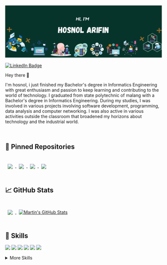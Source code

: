 ![Logo](./asset/banner.png)

[![LinkedIn Badge](https://img.shields.io/badge/LinkedIn-Profile-informational?style=flat&logo=linkedin&logoColor=white&color=0D76A8)](https://www.linkedin.com/in/hosnol-arifin-40632b194/)

Hey there 👋

I'm hosnol, i just finished my Bachelor's degree in Informatics Engineering with great enthusiasm and passion to keep learning and contributing to the world of technology. I graduated from state polytechnic of malang with a Bachelor's degree in Informatics Engineering. During my studies, I was involved in various projects involving software development, programming, data analysis and computer networking. I was also active in various activities outside the classroom that broadened my horizons about technology and the industrial world.

<br>

## 📌 Pinned Repositories

<br>

<a href="https://github.com/Hosnol/TugasBesarWebsite-Restoran">
  <img align="center" style="margin:0.5rem" src="https://github-readme-stats.vercel.app/api/pin/?username=Hosnol&repo=TugasBesarWebsite-Restoran&title_color=ffffff&text_color=c9cacc&icon_color=4AB197&bg_color=1A2B34" />
</a>

<a href="https://github.com/Hosnol/PWL_PROJECT">
  <img align="center" style="margin:0.5rem" src="https://github-readme-stats.vercel.app/api/pin/?username=Hosnol&repo=PWL_PROJECT&title_color=ffffff&text_color=c9cacc&icon_color=4AB197&bg_color=1A2B34" />
</a>

<a href="https://github.com/Hosnol/UAS_IoT2022">
  <img align="center" style="margin:0.5rem" src="https://github-readme-stats.vercel.app/api/pin/?username=Hosnol&repo=UAS_IoT2022&title_color=ffffff&text_color=c9cacc&icon_color=4AB197&bg_color=1A2B34" />
</a>

<a href="https://github.com/Hosnol/Pemrograman_Berbasis_Framework">
  <img align="center" style="margin:0.5rem" src="https://github-readme-stats.vercel.app/api/pin/?username=Hosnol&repo=Pemrograman_Berbasis_Framework&title_color=ffffff&text_color=c9cacc&icon_color=4AB197&bg_color=1A2B34" />
</a>

<br>
<br>

## &#x1f4c8; GitHub Stats

<br>

<a href="https://github.com/Hosnol">
  <img align="center" style="margin:0.5rem" src="https://github-readme-stats.vercel.app/api/top-langs/?username=Hosnol&hide=html,css&title_color=ffffff&text_color=c9cacc&icon_color=4AB197&bg_color=1A2B34" />
</a>

<a href="https://github.com/Hosnol">
  <img align="center" style="margin:0.5rem" src="https://github-readme-stats.vercel.app/api?username=Hosnol&show_icons=true&line_height=27&count_private=true&title_color=ffffff&text_color=c9cacc&icon_color=4AB097&bg_color=1A2B34" alt="Martin's GitHub Stats" />
</a>

<br>
<br>


## 💼 Skills

![](https://img.shields.io/badge/Code-React-informational?style=flat&logo=react&logoColor=white&color=4AB197)
![](https://img.shields.io/badge/Code-JavaScript-informational?style=flat&logo=JavaScript&logoColor=white&color=4AB197)
![](https://img.shields.io/badge/Code-MySQL-informational?style=flat&logo=MySQL&logoColor=white&color=4AB197)
![](https://img.shields.io/badge/Code-Java-informational?style=flat&logo=Java&logoColor=white&color=4AB197)
![](https://img.shields.io/badge/Code-PHP-informational?style=flat&logo=PHP&logoColor=white&color=4AB197)
![](https://img.shields.io/badge/Code-C++-informational?style=flat&logo=C&logoColor=white&color=4AB197)

<details>
<summary>More Skills</summary>
<br>

![](https://img.shields.io/badge/Style-CSS-informational?style=flat&logo=css3&logoColor=white&color=4AB197)
![](https://img.shields.io/badge/Style-Sass-informational?style=flat&logo=Sass&logoColor=white&color=4AB197)

<br>

![](https://img.shields.io/badge/Test-Cypress-informational?style=flat&logo=Cypress&logoColor=white&color=4AB197)

<br>

![](https://img.shields.io/badge/Tools-Docker-informational?style=flat&logo=docker&logoColor=white&color=4AB197)
![](https://img.shields.io/badge/Tools-NGINX-informational?style=flat&logo=nginx&logoColor=white&color=4AB197)
![](https://img.shields.io/badge/Tools-NPM-informational?style=flat&logo=npm&logoColor=white&color=4AB197)
![](https://img.shields.io/badge/Tools-Postman-informational?style=flat&logo=Postman&logoColor=white&color=4AB197)
![](https://img.shields.io/badge/Tools-GitHub-informational?style=flat&logo=GitHub&logoColor=white&color=4AB197)
![](https://img.shields.io/badge/Tools-GitLab-informational?style=flat&logo=GitLab&logoColor=white&color=4AB197)

</details>